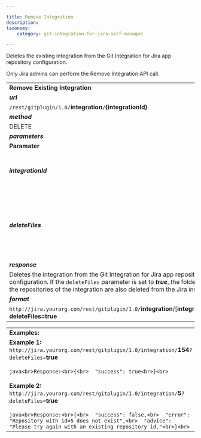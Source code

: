 ```yaml
---

title: Remove Integration
description:
taxonomy:
    category: git-integration-for-jira-self-managed

---
```

Deletes the existing integration from the Git Integration for Jira app repository configuration.

Only Jira admins can perform the Remove Integration API call.

|     |     |
| --- | --- |
| **Remove Existing Integration** |     |
| _**url**_ |     |
| `/rest/gitplugin/1.0/`**integration**`/`**{integrationId}** |     |
| _**method**_ |     |
| DELETE |     |
| _**parameters**_ |     |
| **Paramater** | **Condition** |
| _**integrationId**_ | _Integer_. Required.<br><br>This is the ID of the existing integration. For example, `/integration/3`. |
| _**deleteFiles**_ | _Boolean._ Optional.<br><br>Indicates whether the integration folder is also deleted from the Jira server. If set to _**true**_, the repository folder is deleted from the Jira server. |
| _**response**_ |     |
| Deletes the integration from the Git Integration for Jira app repository configuration. If the `deleteFiles` parameter is set to _**true**_, the folders of all the repositories of the integration are also deleted from the Jira instance. |     |
| _**format**_ |     |
| `http://jira.yourorg.com/rest/gitplugin/1.0/`**integration**/\[**integrationId**\]`?`**deleteFiles=true** |     |

|     |
| --- |
| **Examples:** |
| **Example 1:**  <br>`http://jira.yourorg.com/rest/gitplugin/1.0/integration/`**154**`?deleteFiles=`**true**<br><br>```java<br>Response:<br>{<br>  "success": true<br>}<br>```<br><br>**Example 2:**  <br>`http://jira.yourorg.com/rest/gitplugin/1.0/integration/`**5**`?deleteFiles=`**true**<br><br>```java<br>Response:<br>{<br>  "success": false,<br>  "error": "Repository with id=5 does not exist",<br>  "advice": "Please try again with an existing repository id."<br>}<br>``` |

